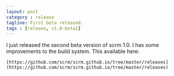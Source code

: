 ```yaml
---
layout: post
category : release
tagline: First beta released.
tags : [release, v1.0-beta1]
---
```


I just released the second beta version of scrm 1.0. I has some improvements to
the build system. This available here:

    [https://github.com/scrm/scrm.github.io/tree/master/releases](https://github.com/scrm/scrm.github.io/tree/master/releases)

